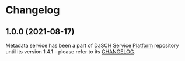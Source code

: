 # Changelog

## 1.0.0 (2021-08-17)

Metadata service has been a part of [DaSCH Service Platform](https://github.com/dasch-swiss/dasch-service-platform) repository until its version 1.4.1 - please refer to its [CHANGELOG](https://github.com/dasch-swiss/dasch-service-platform/blob/main/CHANGELOG.md).
